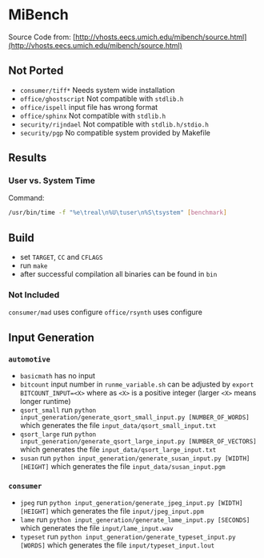 # MiBench
Source Code from: [http://vhosts.eecs.umich.edu/mibench/source.html](http://vhosts.eecs.umich.edu/mibench/source.html)

## Not Ported
 * `consumer/tiff*` Needs system wide installation
 * `office/ghostscript` Not compatible with `stdlib.h`
 * `office/ispell` input file has wrong format 
 * `office/sphinx` Not compatible with `stdlib.h`
 * `security/rijndael` Not compatible with `stdlib.h/stdio.h` 
 * `security/pgp` No compatible system provided by Makefile 

## Results
### User vs. System Time
Command:
```bash
/usr/bin/time -f "%e\treal\n%U\tuser\n%S\tsystem" [benchmark]
```

## Build
* set `TARGET`, `CC` and `CFLAGS`
* run `make`
* after successful compilation all binaries can be found in `bin`

### Not Included
`consumer/mad` uses configure
`office/rsynth` uses configure

## Input Generation
### `automotive`
* `basicmath` has no input
* `bitcount` input number in `runme_variable.sh` can be adjusted by `export BITCOUNT_INPUT=<X>` where as `<X>` is a positive integer (larger `<X>` means longer runtime)
* `qsort_small` run `python input_generation/generate_qsort_small_input.py [NUMBER_OF_WORDS]` which generates the file `input_data/qsort_small_input.txt`
* `qsort_large` run `python input_generation/generate_qsort_large_input.py [NUMBER_OF_VECTORS]` which generates the file `input_data/qsort_large_input.txt`
* `susan` run `python input_generation/generate_susan_input.py [WIDTH] [HEIGHT]` which generates the file `input_data/susan_input.pgm`

### `consumer`
* `jpeg` run `python input_generation/generate_jpeg_input.py [WIDTH] [HEIGHT]`  which generates the file `input/jpeg_input.ppm`
* `lame` run `python input_generation/generate_lame_input.py [SECONDS]`  which generates the file `input/lame_input.wav`
* `typeset` run `python input_generation/generate_typeset_input.py [WORDS]`  which generates the file `input/typeset_input.lout`
